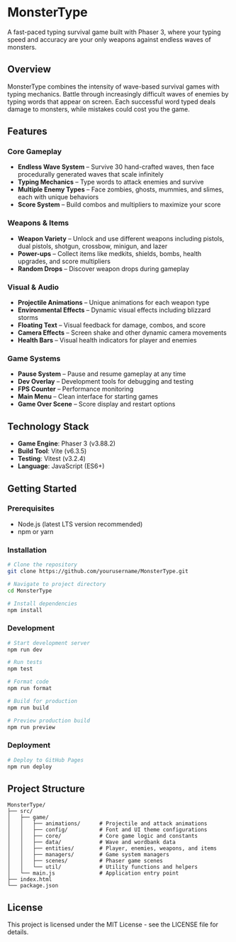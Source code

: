 # MonsterType

A fast-paced typing survival game built with Phaser 3, where your typing speed and accuracy are your only weapons against endless waves of monsters.

## Overview

MonsterType combines the intensity of wave-based survival games with typing mechanics. Battle through increasingly difficult waves of enemies by typing words that appear on screen. Each successful word typed deals damage to monsters, while mistakes could cost you the game.

## Features

### Core Gameplay

- **Endless Wave System** – Survive 30 hand-crafted waves, then face procedurally generated waves that scale infinitely
- **Typing Mechanics** – Type words to attack enemies and survive
- **Multiple Enemy Types** – Face zombies, ghosts, mummies, and slimes, each with unique behaviors
- **Score System** – Build combos and multipliers to maximize your score

### Weapons & Items

- **Weapon Variety** – Unlock and use different weapons including pistols, dual pistols, shotgun, crossbow, minigun, and lazer
- **Power-ups** – Collect items like medkits, shields, bombs, health upgrades, and score multipliers
- **Random Drops** – Discover weapon drops during gameplay

### Visual & Audio

- **Projectile Animations** – Unique animations for each weapon type
- **Environmental Effects** – Dynamic visual effects including blizzard storms
- **Floating Text** – Visual feedback for damage, combos, and score
- **Camera Effects** – Screen shake and other dynamic camera movements
- **Health Bars** – Visual health indicators for player and enemies

### Game Systems

- **Pause System** – Pause and resume gameplay at any time
- **Dev Overlay** – Development tools for debugging and testing
- **FPS Counter** – Performance monitoring
- **Main Menu** – Clean interface for starting games
- **Game Over Scene** – Score display and restart options

## Technology Stack

- **Game Engine**: Phaser 3 (v3.88.2)
- **Build Tool**: Vite (v6.3.5)
- **Testing**: Vitest (v3.2.4)
- **Language**: JavaScript (ES6+)

## Getting Started

### Prerequisites

- Node.js (latest LTS version recommended)
- npm or yarn

### Installation

```bash
# Clone the repository
git clone https://github.com/yourusername/MonsterType.git

# Navigate to project directory
cd MonsterType

# Install dependencies
npm install
```

### Development

```bash
# Start development server
npm run dev

# Run tests
npm test

# Format code
npm run format

# Build for production
npm run build

# Preview production build
npm run preview
```

### Deployment

```bash
# Deploy to GitHub Pages
npm run deploy
```

## Project Structure

```
MonsterType/
├── src/
│   ├── game/
│   │   ├── animations/      # Projectile and attack animations
│   │   ├── config/          # Font and UI theme configurations
│   │   ├── core/            # Core game logic and constants
│   │   ├── data/            # Wave and wordbank data
│   │   ├── entities/        # Player, enemies, weapons, and items
│   │   ├── managers/        # Game system managers
│   │   ├── scenes/          # Phaser game scenes
│   │   └── util/            # Utility functions and helpers
│   └── main.js              # Application entry point
├── index.html
└── package.json
```

## License

This project is licensed under the MIT License - see the LICENSE file for details.
